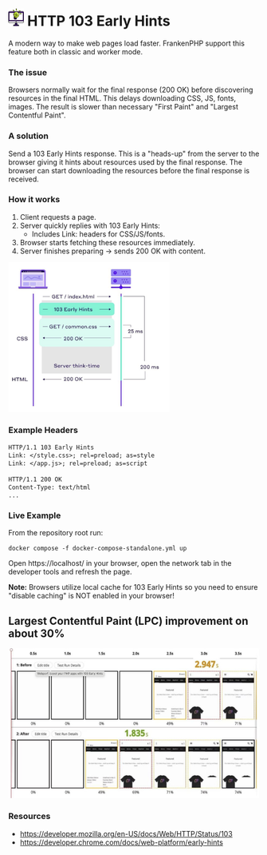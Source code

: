 # <img src="../images/bulb.svg" height="35"> HTTP 103 Early Hints

A modern way to make web pages load faster.
FrankenPHP support this feature both in classic and worker mode.

### The issue
Browsers normally wait for the final response (200 OK) before discovering resources in the final HTML.
This delays downloading CSS, JS, fonts, images.
The result is slower than necessary "First Paint" and "Largest Contentful Paint".

### A solution
Send a 103 Early Hints response.
This is a "heads-up" from the server to the browser giving it hints about resources used by the final response.
The browser can start downloading the resources before the final response is received.

### How it works
1. Client requests a page.
2. Server quickly replies with 103 Early Hints:
    - Includes Link: headers for CSS/JS/fonts.
4. Browser starts fetching these resources immediately.
5. Server finishes preparing → sends 200 OK with content.

<img src="../images/103.png" height="300">

### Example Headers
```shell
HTTP/1.1 103 Early Hints
Link: </style.css>; rel=preload; as=style
Link: </app.js>; rel=preload; as=script

HTTP/1.1 200 OK
Content-Type: text/html
...
```

### Live Example

From the repository root run:
```shell
docker compose -f docker-compose-standalone.yml up
```

Open https://localhost/ in your browser, open the network tab in the developer tools and refresh the page.

**Note:** Browsers utilize local cache for 103 Early Hints so you need to ensure "disable caching" is NOT enabled in your browser!

## Largest Contentful Paint (LPC) improvement on about 30%

<img src="../images/lpc.png" height="300" alt="LPC test">

### Resources

- https://developer.mozilla.org/en-US/docs/Web/HTTP/Status/103
- https://developer.chrome.com/docs/web-platform/early-hints
